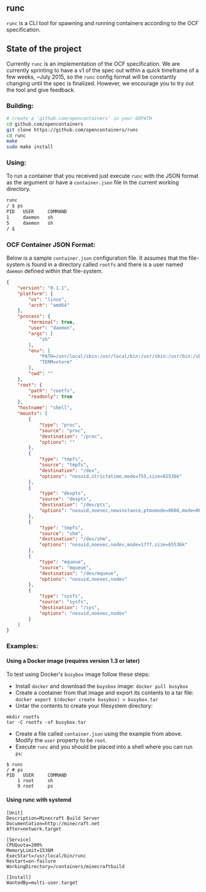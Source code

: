 ## runc

`runc` is a CLI tool for spawning and running containers according to the OCF specification.

## State of the project

Currently `runc` is an implementation of the OCF specification.  We are currently sprinting
to have a v1 of the spec out within a quick timeframe of a few weeks, ~July 2015, 
so the `runc` config format will be constantly changing until 
the spec is finalized.  However, we encourage you to try out the tool and give feedback.

### Building:

```bash
# create a 'github.com/opencontainers' in your GOPATH
cd github.com/opencontainers
git clone https://github.com/opencontainers/runc
cd runc
make
sudo make install
```

### Using:

To run a container that you received just execute `runc` with the JSON format as the argument or have a 
`container.json` file in the current working directory.

```bash
runc 
/ $ ps
PID   USER     COMMAND
1     daemon   sh
5     daemon   sh
/ $ 
```

### OCF Container JSON Format:

Below is a sample `container.json` configuration file. It assumes that
the file-system is found in a directory called `rootfs` and there is a
user named `daemon` defined within that file-system.

```json
{
    "version": "0.1.1",
    "platform": {
        "os": "linux",
        "arch": "amd64"
    },
    "process": {
        "terminal": true,
        "user": "daemon",
        "args": [
            "sh"
        ],
        "env": [
            "PATH=/usr/local/sbin:/usr/local/bin:/usr/sbin:/usr/bin:/sbin:/bin",
            "TERM=xterm"
        ],
        "cwd": ""
    },
    "root": {
        "path": "rootfs",
        "readonly": true
    },
    "hostname": "shell",
    "mounts": [
        {
            "type": "proc",
            "source": "proc",
            "destination": "/proc",
            "options": ""
        },
        {
            "type": "tmpfs",
            "source": "tmpfs",
            "destination": "/dev",
            "options": "nosuid,strictatime,mode=755,size=65536k"
        },
        {
            "type": "devpts",
            "source": "devpts",
            "destination": "/dev/pts",
            "options": "nosuid,noexec,newinstance,ptmxmode=0666,mode=0620,gid=5"
        },
        {
            "type": "tmpfs",
            "source": "shm",
            "destination": "/dev/shm",
            "options": "nosuid,noexec,nodev,mode=1777,size=65536k"
        },
        {
            "type": "mqueue",
            "source": "mqueue",
            "destination": "/dev/mqueue",
            "options": "nosuid,noexec,nodev"
        },
        {
            "type": "sysfs",
            "source": "sysfs",
            "destination": "/sys",
            "options": "nosuid,noexec,nodev"
        }
    ]
}
```

### Examples:

#### Using a Docker image (requires version 1.3 or later)

To test using Docker's `busybox` image follow these steps:
* Install `docker` and download the `buysbox` image: `docker pull busybox`
* Create a container from that image and export its contents to a tar file:
`docker export $(docker create busybox) > busybox.tar`
* Untar the contents to create your filesystem directory:
```
mkdir rootfs
tar -C rootfs -xf busybox.tar
```
* Create a file called `container.json` using the example from above.
Modify the `user` property to be `root`.
* Execute `runc` and you should be placed into a shell where you can run `ps`:
```
$ runc
/ # ps
PID   USER     COMMAND
    1 root     sh
    9 root     ps
```

#### Using runc with systemd

```service
[Unit]
Description=Minecraft Build Server
Documentation=http://minecraft.net
After=network.target

[Service]
CPUQuota=200%
MemoryLimit=1536M
ExecStart=/usr/local/bin/runc
Restart=on-failure
WorkingDirectory=/containers/minecraftbuild

[Install]
WantedBy=multi-user.target
```
